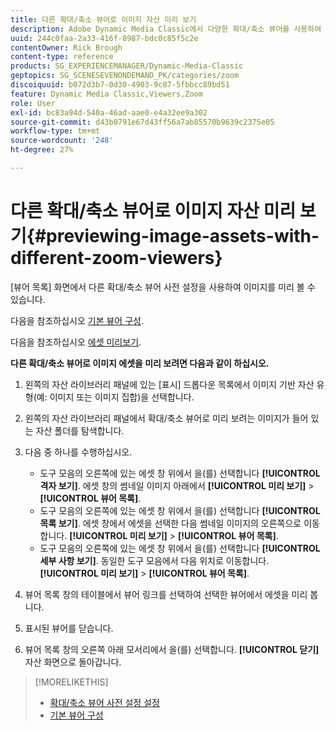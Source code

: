 ```yaml
---
title: 다른 확대/축소 뷰어로 이미지 자산 미리 보기
description: Adobe Dynamic Media Classic에서 다양한 확대/축소 뷰어를 사용하여 이미지 에셋을 미리 보는 방법에 대해 알아봅니다.
uuid: 244c0faa-2a33-416f-8987-bdc0c85f5c2e
contentOwner: Rick Brough
content-type: reference
products: SG_EXPERIENCEMANAGER/Dynamic-Media-Classic
geptopics: SG_SCENESEVENONDEMAND_PK/categories/zoom
discoiquuid: b072d3b7-0d30-4903-9c87-5fbbcc89bd51
feature: Dynamic Media Classic,Viewers,Zoom
role: User
exl-id: bc83a94d-540a-46ad-aae0-e4a32ee9a302
source-git-commit: d43b0791e67d43ff56a7ab85570b9639c2375e05
workflow-type: tm+mt
source-wordcount: '248'
ht-degree: 27%

---
```


# 다른 확대/축소 뷰어로 이미지 자산 미리 보기{#previewing-image-assets-with-different-zoom-viewers}

[뷰어 목록] 화면에서 다른 확대/축소 뷰어 사전 설정을 사용하여 이미지를 미리 볼 수 있습니다.

다음을 참조하십시오 [기본 뷰어 구성](application-setup.md#configuring_default_viewers).

다음을 참조하십시오 [에셋 미리보기](previewing-asset.md#previewing_an_asset).

**다른 확대/축소 뷰어로 이미지 에셋을 미리 보려면 다음과 같이 하십시오.**

1. 왼쪽의 자산 라이브러리 패널에 있는 [표시] 드롭다운 목록에서 이미지 기반 자산 유형(예: 이미지 또는 이미지 집합)을 선택합니다.
1. 왼쪽의 자산 라이브러리 패널에서 확대/축소 뷰어로 미리 보려는 이미지가 들어 있는 자산 폴더를 탐색합니다.
1. 다음 중 하나를 수행하십시오.

   * 도구 모음의 오른쪽에 있는 에셋 창 위에서 을(를) 선택합니다 **[!UICONTROL 격자 보기]**. 에셋 창의 썸네일 이미지 아래에서 **[!UICONTROL 미리 보기]** > **[!UICONTROL 뷰어 목록]**.
   * 도구 모음의 오른쪽에 있는 에셋 창 위에서 을(를) 선택합니다 **[!UICONTROL 목록 보기]**. 에셋 창에서 에셋을 선택한 다음 썸네일 이미지의 오른쪽으로 이동합니다. **[!UICONTROL 미리 보기]** > **[!UICONTROL 뷰어 목록]**.
   * 도구 모음의 오른쪽에 있는 에셋 창 위에서 을(를) 선택합니다 **[!UICONTROL 세부 사항 보기]**. 동일한 도구 모음에서 다음 위치로 이동합니다. **[!UICONTROL 미리 보기]** > **[!UICONTROL 뷰어 목록]**.

1. 뷰어 목록 창의 테이블에서 뷰어 링크를 선택하여 선택한 뷰어에서 에셋을 미리 봅니다.
1. 표시된 뷰어를 닫습니다.
1. 뷰어 목록 창의 오른쪽 아래 모서리에서 을(를) 선택합니다. **[!UICONTROL 닫기]** 자산 화면으로 돌아갑니다.

>[!MORELIKETHIS]
>
>* [확대/축소 뷰어 사전 설정 설정](setting-zoom-viewer-presets.md#setting_up_zoom_viewer_presets)
>* [기본 뷰어 구성](application-setup.md#configuring_default_viewers)

